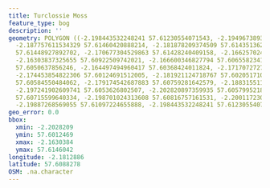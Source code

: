 ```yaml
---
title: Turclossie Moss
feature_type: bog
description: ''
geometry: POLYGON ((-2.198443532248241 57.61230554071543, -2.194967389365333 57.61311009111245,
  -2.187757611534329 57.61460420888214, -2.181878209374509 57.61435136250091, -2.177200436853191
  57.61448927892702, -2.170677304529863 57.61428240409158, -2.166257024074001 57.61037454709425,
  -2.16303837325655 57.60922509742021, -2.166600346827794 57.60655823418198, -2.16647160079511
  57.6050637856246, -2.164497494960417 57.60368424011824, -2.171707272791512 57.60218967341179,
  -2.174453854822306 57.60124691512005, -2.181921124718767 57.60205171031069, -2.179045796655199
  57.60584550484062, -2.179174542687883 57.60759281642579, -2.188315511009411 57.60614439304,
  -2.197241902609741 57.6053626802507, -2.202820897359935 57.60579952182277, -2.202091336508001
  57.60715599640334, -2.198701024313608 57.60816757161531, -2.200117230673309 57.60906417156544,
  -2.19887268569055 57.61097224655888, -2.198443532248241 57.61230554071543))
geo_error: 0.0
bbox:
  xmin: -2.2028209
  ymin: 57.6012469
  xmax: -2.1630384
  ymax: 57.6146042
longitude: -2.1812886
latitude: 57.6088278
OSM: .na.character
---
```

